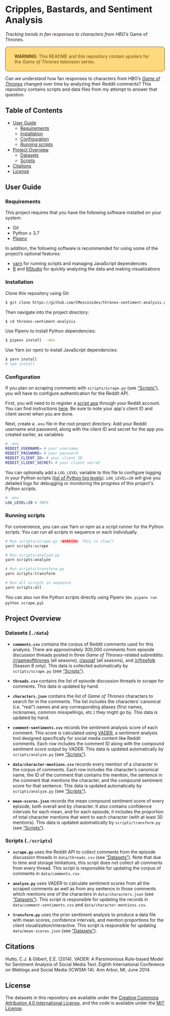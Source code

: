 # Cripples, Bastards, and Sentiment Analysis
*Tracking trends in fan responses to characters from HBO&rsquo;s* Game of Thrones.

<div style="background-color:#ffd97d;color:#6d4511;padding:0.5em 2em;border:1px currentColor solid;border-radius:8px">

**WARNING**: This README and this repository contain spoilers for the *Game of Thrones* television series.

</div>

Can we understand how fan responses to characters from HBO&rsquo;s [*Game of Thrones*](https://www.hbo.com/game-of-thrones) changed over time by analyzing their Reddit comments? This repository contains scripts and data files from my attempt to answer that question.

## Table of Contents

- [User Guide](#heading-user-guide)
	- [Requirements](#heading-requirements)
	- [Installation](#heading-installation)
	- [Configuration](#heading-config)
	- [Running scripts](#heading-running-scripts)
- [Project Overview](#heading-overview)
	- [Datasets](#heading-data)
	- [Scripts](#heading-scripts)
- [Citations](#heading-citations)
- [License](#heading-license)

<h2 id="heading-user-guide">User Guide</h2>

<h3 id="heading-requirements">Requirements</h3>

This project requires that you have the following software installed on your system:

- Git
- Python ≥ 3.7
- [Pipenv](https://github.com/pypa/pipenv)

In addition, the following software is recommended for using some of the project&rsquo;s optional features:

- [yarn](https://github.com/yarnpkg/yarn) for running scripts and managing JavaScript dependencies
- [R](https://www.r-project.org/) and [RStudio](https://www.rstudio.com/) for quickly analyzing the data and making visualizations

<h3 id="heading-installation">Installation</h3>

Clone this repository using Git:

```bash
$ git clone https://github.com/CMessinides/thrones-sentiment-analysis.git
```

Then navigate into the project directory:

```bash
$ cd thrones-sentiment-analysis
```

Use Pipenv to install Python dependencies:

```bash
$ pipenv install --dev
```

Use Yarn (or npm) to install JavaScript dependencies:

```bash
$ yarn install
# npm install
```

<h3 id="heading-config">Configuration</h3>

If you plan on scraping comments with `scripts/scrape.py` (see [&ldquo;Scripts&rdquo;](#heading-scripts)), you will have to configure authentication for the Reddit API.

First, you will need to to register a [script app](https://github.com/reddit-archive/reddit/wiki/OAuth2-App-Types#script) through your Reddit account. You can find instructions [here](https://github.com/reddit-archive/reddit/wiki/OAuth2-Quick-Start-Example#first-steps). Be sure to note your app's client ID and client secret when you are done.

Next, create a `.env` file in the root project directory. Add your Reddit username and password, along with the client ID and secret for the app you created earlier, as variables:

```bash
# .env
REDDIT_USERNAME= # your username
REDDIT_PASSWORD= # your password
REDDIT_CLIENT_ID= # your client ID
REDDIT_CLIENT_SECRET= # your client secret
```

You can optionally add a `LOG_LEVEL` variable to this file to configure logging in your Python scripts ([list of Python log levels](https://docs.python.org/3/library/logging.html#logging-levels)). `LOG_LEVEL=20` will give you detailed logs for debugging or monitoring the progress of this project's Python scripts.

```bash
# .env
LOG_LEVEL=20 # INFO
```

<h3 id="heading-running-scripts">Running scripts</h3>

For convenience, you can use Yarn or npm as a script runner for the Python scripts. You can run all scripts in sequence or each individually.

```bash
# Run scripts/scrape.py (WARNING: This is slow!)
yarn scripts:scrape

# Run scripts/analyze.py
yarn scripts:analyze

# Run scripts/transform.py
yarn scripts:transform

# Run all scripts in sequence
yarn scripts:all
```

You can also run the Python scripts directly using Pipenv (ex. `pipenv run python scrape.py`).

<h2 id="heading-overview">Project Overview</h2>

<h3 id="heading-data">

Datasets (`./data`)

</h3>

- **`comments.csv`** contains the corpus of Reddit comments used for this analysis. There are approximately 300,000 comments from episode discussion threads posted in three *Game of Thrones*-related subreddits: [/r/gameofthrones](https://www.reddit.com/r/gameofthrones) (all seasons), [r/asoiaf](https://www.reddit.com/r/asoiaf) (all seasons), and [/r/freefolk](https://wwww.reddit.com/r/freefolk) (Season 8 only). This data is collected automatically by `scripts/scrape.py` (see [&ldquo;Scripts&rdquo;](#heading-scripts)).

- **`threads.csv`** contains the list of episode discussion threads to scrape for comments. This data is updated by hand.

- **`characters.json`** contains the list of *Game of Thrones* characters to search for in the comments. The list includes the characters&rsquo; canonical (i.e. &ldquo;real&rdquo;) names and any corresponding aliases (first names, nicknames, common misspellings, etc.) they might go by. This data is updated by hand.

- **`comment-sentiments.csv`** records the sentiment analysis score of each comment. This score is calculated using [VADER](https://github.com/cjhutto/vaderSentiment), a sentiment analysis tool designed specifically for social media content like Reddit comments. Each row includes the comment ID along with the compound sentiment score output by VADER. This data is updated automatically by `scripts/analyze.py` (see [&ldquo;Scripts&rdquo;](#heading-scripts)).

- **`data/character-mentions.csv`** records every mention of a character in the corpus of comments. Each row includes the character&rsquo;s canonical name, the ID of the comment that contains the mention, the sentence in the comment that mentions the character, and the compound sentiment score for that sentence. This data is updated automatically by `scripts/analyze.py` (see [&ldquo;Scripts&rdquo;](#heading-scripts)).

- **`mean-scores.json`** records the mean compound sentiment score of every episode, both overall and by character. It also contains confidence intervals for each mean, and for each episode, it includes the proportion of total character mentions that went to each character (with at least 30 mentions). This data is updated automatically by `scripts/transform.py` (see [&ldquo;Scripts&rdquo;](#heading-scripts)).

<h3 id="heading-scripts">

Scripts (`./scripts`)

</h3>

- **`scrape.py`** uses the Reddit API to collect comments from the episode discussion threads in `data/threads.csv` (see [&ldquo;Datasets&rdquo;](#heading-data)). Note that due to time and storage limitations, this script does not collect all comments from every thread. This script is responsible for updating the corpus of comments in `data/comments.csv`.

- **`analyze.py`** uses VADER to calculate sentiment scores from all the scraped comments as well as from any sentence in those comments which mentions one of the characters in `data/characters.json` (see [&ldquo;Datasets&rdquo;](#heading-data)). This script is responsible for updating the records in `data/comment-sentiments.csv` and `data/character-mentions.csv`.

- **`transform.py`** uses the prior sentiment analysis to produce a data file with mean scores, confidence intervals, and mention proportions for the client visualization/interactive. This script is responsible for updating `data/mean-scores.json` (see [&ldquo;Datasets&rdquo;](#heading-data)).

<h2 id="heading-citations">Citations</h2>

Hutto, C.J. & Gilbert, E.E. (2014). VADER: A Parsimonious Rule-based Model for Sentiment Analysis of Social Media Text. Eighth International Conference on Weblogs and Social Media (ICWSM-14). Ann Arbor, MI, June 2014.

<h2 id="heading-license">License</h2>

The datasets in this repository are available under the [Creative Commons Attribution 4.0 International License](https://creativecommons.org/licenses/by/4.0/), and the code is available under the [MIT License](https://opensource.org/licenses/MIT).
